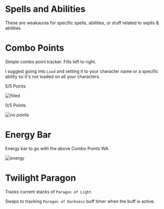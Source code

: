 # Spells and Abilities
These are weakauras for specific spells, abilities, or stuff related to seplls & abilities

# Combo Points
Simple combo point tracker. Fills left to right.

I suggest going into `Load` and setting it to your character name or a specific ability so it's not loaded on all your characters.

5/5 Points

![filled](https://i.imgur.com/t84Ozee.png)

0/5 Points

![no points](https://i.imgur.com/XB8ZdgN.png)

# Energy Bar
Energy bar to go with the above Combo Points WA

![energy](https://i.imgur.com/yC3wa4N.png)

# Twilight Paragon
Tracks current stacks of `Paragon of Light`

Swaps to tracking `Paragon of Darkness` buff timer when the buff is active.